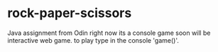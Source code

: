 # rock-paper-scissors
Java assignment from Odin
right now its a console game soon will be interactive web game.
to play type in the console 'game()'.